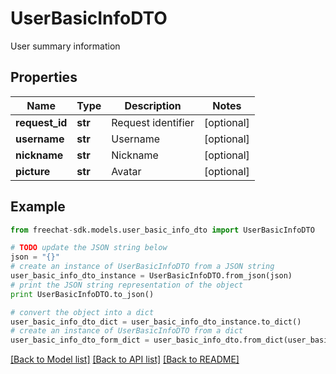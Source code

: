 # UserBasicInfoDTO

User summary information

## Properties
Name | Type | Description | Notes
------------ | ------------- | ------------- | -------------
**request_id** | **str** | Request identifier | [optional] 
**username** | **str** | Username | [optional] 
**nickname** | **str** | Nickname | [optional] 
**picture** | **str** | Avatar | [optional] 

## Example

```python
from freechat-sdk.models.user_basic_info_dto import UserBasicInfoDTO

# TODO update the JSON string below
json = "{}"
# create an instance of UserBasicInfoDTO from a JSON string
user_basic_info_dto_instance = UserBasicInfoDTO.from_json(json)
# print the JSON string representation of the object
print UserBasicInfoDTO.to_json()

# convert the object into a dict
user_basic_info_dto_dict = user_basic_info_dto_instance.to_dict()
# create an instance of UserBasicInfoDTO from a dict
user_basic_info_dto_form_dict = user_basic_info_dto.from_dict(user_basic_info_dto_dict)
```
[[Back to Model list]](../README.md#documentation-for-models) [[Back to API list]](../README.md#documentation-for-api-endpoints) [[Back to README]](../README.md)



